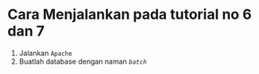 # Cara Menjalankan pada tutorial no 6 dan 7

1. Jalankan `Apache`
2. Buatlah database dengan naman *`batch`*
